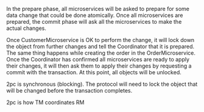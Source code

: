 In the prepare phase, all microservices will be asked to prepare for some data change that could be done atomically. Once all microservices are prepared, the commit phase will ask all the microservices to make the actual changes.

Once CustomerMicroservice is OK to perform the change, it will lock down the object from further changes and tell the Coordinator that it is prepared. The same thing happens while creating the order in the OrderMicroservice. Once the Coordinator has confirmed all microservices are ready to apply their changes, it will then ask them to apply their changes by requesting a commit with the transaction. At this point, all objects will be unlocked.

2pc is synchronous (blocking). The protocol will need to lock the object that will be changed before the transaction completes.

2pc is how TM coordinates RM
